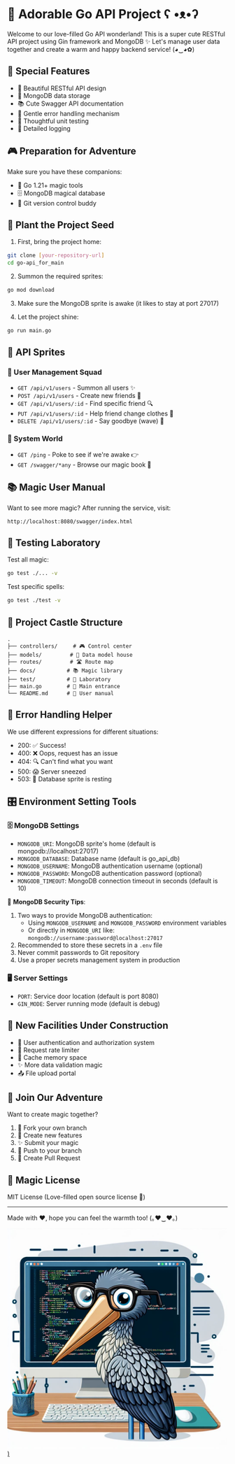 # 🌈 Adorable Go API Project ʕ •ᴥ•ʔ

Welcome to our love-filled Go API wonderland! This is a super cute RESTful API project using Gin framework and MongoDB ✨
Let's manage user data together and create a warm and happy backend service! (◕‿◕✿)

## 🎨 Special Features

- 🌟 Beautiful RESTful API design
- 🍃 MongoDB data storage
- 📚 Cute Swagger API documentation
- 🎯 Gentle error handling mechanism
- 🧪 Thoughtful unit testing
- 📝 Detailed logging

## 🎮 Preparation for Adventure

Make sure you have these companions:
- 🚀 Go 1.21+ magic tools
- 🗄️ MongoDB magical database
- 🐙 Git version control buddy

## 🌱 Plant the Project Seed

1. First, bring the project home:
```bash
git clone [your-repository-url]
cd go-api_for_main
```

2. Summon the required sprites:
```bash
go mod download
```

3. Make sure the MongoDB sprite is awake (it likes to stay at port 27017)

4. Let the project shine:
```bash
go run main.go
```

## 🎯 API Sprites

### 👥 User Management Squad
- `GET /api/v1/users` - Summon all users ✨
- `POST /api/v1/users` - Create new friends 🎉
- `GET /api/v1/users/:id` - Find specific friend 🔍
- `PUT /api/v1/users/:id` - Help friend change clothes 👕
- `DELETE /api/v1/users/:id` - Say goodbye (wave) 👋

### 🎪 System World
- `GET /ping` - Poke to see if we're awake 👉
- `GET /swagger/*any` - Browse our magic book 📖

## 📚 Magic User Manual

Want to see more magic? After running the service, visit:
```
http://localhost:8080/swagger/index.html
```

## 🧪 Testing Laboratory

Test all magic:
```bash
go test ./... -v
```

Test specific spells:
```bash
go test ./test -v
```

## 🏰 Project Castle Structure

```
.
├── controllers/     # 🎮 Control center
├── models/         # 📝 Data model house
├── routes/         # 🛣️ Route map
├── docs/          # 📚 Magic library
├── test/          # 🧪 Laboratory
├── main.go        # 🎯 Main entrance
└── README.md      # 📖 User manual
```

## 🎨 Error Handling Helper

We use different expressions for different situations:

- 200: ✅ Success!
- 400: ❌ Oops, request has an issue
- 404: 🔍 Can't find what you want
- 500: 😱 Server sneezed
- 503: 🏥 Database sprite is resting

## 🎛️ Environment Setting Tools

### 🗄️ MongoDB Settings
- `MONGODB_URI`: MongoDB sprite's home (default is mongodb://localhost:27017)
- `MONGODB_DATABASE`: Database name (default is go_api_db)
- `MONGODB_USERNAME`: MongoDB authentication username (optional)
- `MONGODB_PASSWORD`: MongoDB authentication password (optional)
- `MONGODB_TIMEOUT`: MongoDB connection timeout in seconds (default is 10)

💫 **MongoDB Security Tips**:
1. Two ways to provide MongoDB authentication:
   - Using `MONGODB_USERNAME` and `MONGODB_PASSWORD` environment variables
   - Or directly in `MONGODB_URI` like: `mongodb://username:password@localhost:27017`
2. Recommended to store these secrets in a `.env` file
3. Never commit passwords to Git repository
4. Use a proper secrets management system in production

### 🖥️ Server Settings
- `PORT`: Service door location (default is port 8080)
- `GIN_MODE`: Server running mode (default is debug)

## 🚧 New Facilities Under Construction

- 🔐 User authentication and authorization system
- 🚦 Request rate limiter
- 💾 Cache memory space
- ✨ More data validation magic
- 📤 File upload portal

## 🌟 Join Our Adventure

Want to create magic together?

1. 🍴 Fork your own branch
2. 🌱 Create new features
3. ✨ Submit your magic
4. 🚀 Push to your branch
5. 🎉 Create Pull Request

## 📜 Magic License

MIT License (Love-filled open source license 💝)

---
Made with ❤️, hope you can feel the warmth too! (｡♥‿♥｡) 


[![image](https://github.com/jebylinjbjob/go-api_for_main/blob/main/ICON.jpeg))](https://github.com/jebylinjbjob/go-api_for_main/blob/main/ICON.jpeg)
